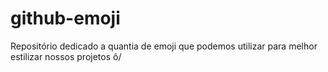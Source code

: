 # github-emoji
Repositório dedicado a quantia de emoji que podemos utilizar para melhor estilizar nossos projetos ô/
